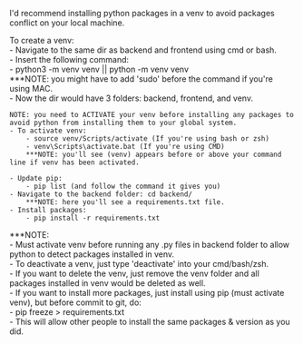 I'd recommend installing python packages in a venv to avoid packages conflict on your local machine.  

To create a venv:  
    - Navigate to the same dir as backend and frontend using cmd or bash.  
    - Insert the following command:  
        - python3 -m venv venv || python -m venv venv  
        ***NOTE: you might have to add 'sudo' before the command if you're using MAC.  
        - Now the dir would have 3 folders: backend, frontend, and venv.

    NOTE: you need to ACTIVATE your venv before installing any packages to avoid python from installing them to your global system.  
    - To activate venv:  
        - source venv/Scripts/activate (If you're using bash or zsh)  
        - venv\Scripts\activate.bat (If you're using CMD)  
        ***NOTE: you'll see (venv) appears before or above your command line if venv has been activated.
    
    - Update pip:  
        - pip list (and follow the command it gives you)  
    - Navigate to the backend folder: cd backend/  
        ***NOTE: here you'll see a requirements.txt file.  
    - Install packages:  
        - pip install -r requirements.txt

***NOTE:  
    - Must activate venv before running any .py files in backend folder to allow python to detect packages installed in venv.  
    - To deactivate a venv, just type 'deactivate' into your cmd/bash/zsh.  
    - If you want to delete the venv, just remove the venv folder and all packages installed in venv would be deleted as well.  
    - If you want to install more packages, just install using pip (must activate venv), but before commit to git, do:  
        - pip freeze > requirements.txt  
        - This will allow other people to install the same packages & version as you did.  


